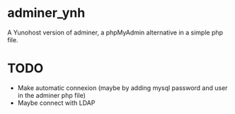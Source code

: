 adminer_ynh
===========

A Yunohost version of adminer, a phpMyAdmin alternative in a simple php file.

TODO
====
* Make automatic connexion (maybe by adding mysql password and user in the adminer php file)
* Maybe connect with LDAP
